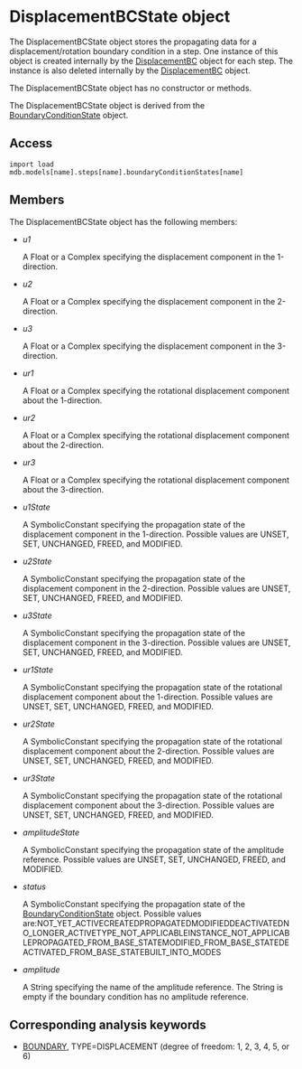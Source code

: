 # DisplacementBCState object

The DisplacementBCState object stores the propagating data for a displacement/rotation boundary condition in a step. One instance of this object is created internally by the [DisplacementBC](https://help.3ds.com/2022/english/DSSIMULIA_Established/SIMACAEKERRefMap/simaker-c-displacementbcpyc.htm?ContextScope=all) object for each step. The instance is also deleted internally by the [DisplacementBC](https://help.3ds.com/2022/english/DSSIMULIA_Established/SIMACAEKERRefMap/simaker-c-displacementbcpyc.htm?ContextScope=all) object.

The DisplacementBCState object has no constructor or methods.

The DisplacementBCState object is derived from the [BoundaryConditionState](https://help.3ds.com/2022/english/DSSIMULIA_Established/SIMACAEKERRefMap/simaker-c-boundaryconditionstatepyc.htm?ContextScope=all) object.

## Access

```
import load
mdb.models[name].steps[name].boundaryConditionStates[name]
```

## Members

The DisplacementBCState object has the following members:

- *u1*

  A Float or a Complex specifying the displacement component in the 1-direction.

- *u2*

  A Float or a Complex specifying the displacement component in the 2-direction.

- *u3*

  A Float or a Complex specifying the displacement component in the 3-direction.

- *ur1*

  A Float or a Complex specifying the rotational displacement component about the 1-direction.

- *ur2*

  A Float or a Complex specifying the rotational displacement component about the 2-direction.

- *ur3*

  A Float or a Complex specifying the rotational displacement component about the 3-direction.

- *u1State*

  A SymbolicConstant specifying the propagation state of the displacement component in the 1-direction. Possible values are UNSET, SET, UNCHANGED, FREED, and MODIFIED.

- *u2State*

  A SymbolicConstant specifying the propagation state of the displacement component in the 2-direction. Possible values are UNSET, SET, UNCHANGED, FREED, and MODIFIED.

- *u3State*

  A SymbolicConstant specifying the propagation state of the displacement component in the 3-direction. Possible values are UNSET, SET, UNCHANGED, FREED, and MODIFIED.

- *ur1State*

  A SymbolicConstant specifying the propagation state of the rotational displacement component about the 1-direction. Possible values are UNSET, SET, UNCHANGED, FREED, and MODIFIED.

- *ur2State*

  A SymbolicConstant specifying the propagation state of the rotational displacement component about the 2-direction. Possible values are UNSET, SET, UNCHANGED, FREED, and MODIFIED.

- *ur3State*

  A SymbolicConstant specifying the propagation state of the rotational displacement component about the 3-direction. Possible values are UNSET, SET, UNCHANGED, FREED, and MODIFIED.

- *amplitudeState*

  A SymbolicConstant specifying the propagation state of the amplitude reference. Possible values are UNSET, SET, UNCHANGED, FREED, and MODIFIED.

- *status*

  A SymbolicConstant specifying the propagation state of the [BoundaryConditionState](https://help.3ds.com/2022/english/DSSIMULIA_Established/SIMACAEKERRefMap/simaker-c-boundaryconditionstatepyc.htm?ContextScope=all) object. Possible values are:NOT_YET_ACTIVECREATEDPROPAGATEDMODIFIEDDEACTIVATEDNO_LONGER_ACTIVETYPE_NOT_APPLICABLEINSTANCE_NOT_APPLICABLEPROPAGATED_FROM_BASE_STATEMODIFIED_FROM_BASE_STATEDEACTIVATED_FROM_BASE_STATEBUILT_INTO_MODES

- *amplitude*

  A String specifying the name of the amplitude reference. The String is empty if the boundary condition has no amplitude reference.



## Corresponding analysis keywords

- [BOUNDARY](https://help.3ds.com/2022/english/DSSIMULIA_Established/SIMACAEKEYRefMap/simakey-r-boundary.htm?ContextScope=all#simakey-r-boundary), TYPE=DISPLACEMENT (degree of freedom: 1, 2, 3, 4, 5, or 6)